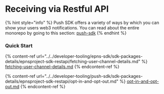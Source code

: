 # Receiving via Restful API

{% hint style="info" %}
Push SDK offers a variety of ways by which you can show your users web3 notifications. You can read about the entire monorepo by going to this section: [push-sdk](../../developer-tooling/push-sdk/ "mention")
{% endhint %}

### Quick Start

{% content-ref url="../../developer-tooling/epns-sdk/sdk-packages-details/epnsproject-sdk-restapi/fetching-user-channel-details.md" %}
[fetching-user-channel-details.md](../../developer-tooling/epns-sdk/sdk-packages-details/epnsproject-sdk-restapi/fetching-user-channel-details.md)
{% endcontent-ref %}

{% content-ref url="../../developer-tooling/push-sdk/sdk-packages-details/epnsproject-sdk-restapi/opt-in-and-opt-out.md" %}
[opt-in-and-opt-out.md](../../developer-tooling/push-sdk/sdk-packages-details/epnsproject-sdk-restapi/opt-in-and-opt-out.md)
{% endcontent-ref %}
